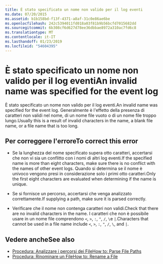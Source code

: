 ```yaml
---
title: È stato specificato un nome non valido per il log eventi
ms.date: 07/20/2015
ms.assetid: b1b158bd-f13f-4371-a8af-31c0e86ae6be
ms.openlocfilehash: 242c5394011fd018a03f81b9b56bcfd7015682dd
ms.sourcegitcommit: 6b308cf6d627d78ee36dbbae8972a310ac7fd6c8
ms.translationtype: MT
ms.contentlocale: it-IT
ms.lasthandoff: 01/23/2019
ms.locfileid: "54604395"
---
```

# <a name="an-invalid-name-was-specified-for-the-event-log"></a><span data-ttu-id="b135e-102">È stato specificato un nome non valido per il log eventi</span><span class="sxs-lookup"><span data-stu-id="b135e-102">An invalid name was specified for the event log</span></span>
<span data-ttu-id="b135e-103">È stato specificato un nome non valido per il log eventi.</span><span class="sxs-lookup"><span data-stu-id="b135e-103">An invalid name was specified for the event log.</span></span> <span data-ttu-id="b135e-104">Generalmente è l'effetto della presenza di caratteri non validi nel nome, di un nome file vuoto o di un nome file troppo lungo.</span><span class="sxs-lookup"><span data-stu-id="b135e-104">Usually this is a result of invalid characters in the name, a blank file name, or a file name that is too long.</span></span>  
  
## <a name="to-correct-this-error"></a><span data-ttu-id="b135e-105">Per correggere l'errore</span><span class="sxs-lookup"><span data-stu-id="b135e-105">To correct this error</span></span>  
  
-   <span data-ttu-id="b135e-106">Se la lunghezza del nome specificato supera otto caratteri, accertarsi che non vi sia un conflitto con i nomi di altri log eventi.</span><span class="sxs-lookup"><span data-stu-id="b135e-106">If the specified name is more than eight characters, make sure there is no conflict with the names of other event logs.</span></span> <span data-ttu-id="b135e-107">Quando si determina se il nome è univoco vengono presi in considerazione solo i primi otto caratteri.</span><span class="sxs-lookup"><span data-stu-id="b135e-107">Only the first eight characters are evaluated when determining if the name is unique.</span></span>  
  
-   <span data-ttu-id="b135e-108">Se si fornisce un percorso, accertarsi che venga analizzato correttamente.</span><span class="sxs-lookup"><span data-stu-id="b135e-108">If supplying a path, make sure it is parsed correctly.</span></span>  
  
-   <span data-ttu-id="b135e-109">Verificare che il nome non contenga caratteri non validi.</span><span class="sxs-lookup"><span data-stu-id="b135e-109">Check that there are no invalid characters in the name.</span></span> <span data-ttu-id="b135e-110">I caratteri che non è possibile usare in un nome file comprendono `<`, `>`, `:`, `"`, `/`, `\`e `|`.</span><span class="sxs-lookup"><span data-stu-id="b135e-110">Characters that cannot be used in a file name include `<`, `>`, `:`, `"`, `/`, `\`, and `|`.</span></span>  
  
## <a name="see-also"></a><span data-ttu-id="b135e-111">Vedere anche</span><span class="sxs-lookup"><span data-stu-id="b135e-111">See also</span></span>
- [<span data-ttu-id="b135e-112">Procedura: Analizzare i percorsi dei File</span><span class="sxs-lookup"><span data-stu-id="b135e-112">How to: Parse File Paths</span></span>](../../visual-basic/developing-apps/programming/drives-directories-files/how-to-parse-file-paths.md)
- [<span data-ttu-id="b135e-113">Procedura: Rinominare un File</span><span class="sxs-lookup"><span data-stu-id="b135e-113">How to: Rename a File</span></span>](../../visual-basic/developing-apps/programming/drives-directories-files/how-to-rename-a-file.md)

